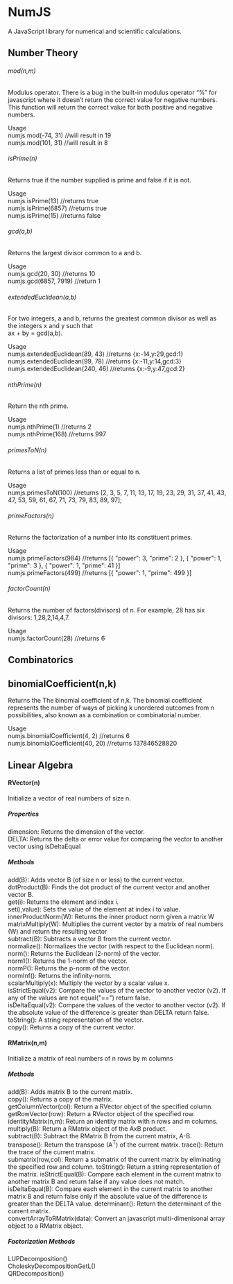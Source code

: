 # NumJS
A JavaScript library for numerical and scientific calculations.

## Number Theory
###### mod(n,m)
Modulus operator. There is a bug in the built-in modulus operator “%” for javascript where it doesn’t   return the correct value for negative numbers.  This function will return the correct value for both positive and negative numbers.  

Usage  
numjs.mod(-74, 31) //will result in 19  
numjs.mod(101, 31) //will result in 8  

###### isPrime(n)
Returns true if the number supplied is prime and false if it is not.

Usage  
numjs.isPrime(13) //returns true  
numjs.isPrime(6857) //returns true  
numjs.isPrime(15) //returns false  

###### gcd(a,b)
Returns the largest divisor common to a and b.

Usage  
numjs.gcd(20, 30)  //returns 10  
numjs.gcd(6857, 7919) //return 1  

###### extendedEuclidean(a,b)
For two integers, a and b, returns the greatest common divisor as well as the integers x and y such that  
ax + by = gcd(a,b).

Usage  
numjs.extendedEuclidean(89, 43)  //returns {x:-14,y:29,gcd:1}   
numjs.extendedEuclidean(99, 78)  //returns {x:-11,y:14,gcd:3}  
numjs.extendedEuclidean(240, 46) //returns {x:-9,y:47,gcd:2}  

###### nthPrime(n)
Return the nth prime.  

Usage  
numjs.nthPrime(1) //returns 2  
numjs.nthPrime(168) //returns 997  

###### primesToN(n)
Returns a list of primes less than or equal to n.

Usage  
numjs.primesToN(100) //returns [2, 3, 5, 7, 11, 13, 17, 19, 23, 29, 31, 37, 41, 43, 47, 53, 59, 61, 67, 71, 73, 79, 83, 89, 97];  

###### primeFactors(n)
Returns the factorization of a number into its constituent primes.

Usage  
numjs.primeFactors(984) //returns [{ "power": 3, "prime": 2 }, { "power": 1, "prime": 3 }, { "power": 1, "prime": 41 }]  
numjs.primeFactors(499) //returns [{ "power": 1, "prime": 499 }]  

###### factorCount(n)
Returns the number of factors(divisors) of n.  For example, 28 has six divisors: 1,28,2,14,4,7.

Usage  
numjs.factorCount(28)  //returns 6  

## Combinatorics

## binomialCoefficient(n,k)
Returns the The binomial coefficient of n,k.  The binomial coefficient represents the number of ways of picking k unordered outcomes from n possibilities, also known as a combination or combinatorial number.

Usage  
numjs.binomialCoefficient(4, 2) //returns 6  
numjs.binomialCoefficient(40, 20) //returns 137846528820  

## Linear Algebra
#### RVector(n)  
Initialize a vector of real numbers of size n.  

##### Properties
dimension:  Returns the dimension of the vector.  
DELTA:  Returns the delta or error value for comparing the vector to another vector using isDeltaEqual  

##### Methods
add(B): Adds vector B (of size n or less) to the current vector.  
dotProduct(B):  Finds the dot product of the current vector and another vector B.  
get(i):  Returns the element and index i.  
set(i,value):  Sets the value of the element at index i to value.  
innerProductNorm(W): Returns the inner product norm given a matrix W  
matrixMultiply(W):  Multiplies the current vector by a matrix of real numbers (W) and return the resulting vector  
subtract(B):  Subtracts a vector B from the current vector.  
normalize():  Normalizes the vector (with respect to the Euclidean norm).  
norm():  Returns the Euclidean (2-norm) of the vector.  
norm1():  Returns the 1-norm of the vector.  
normP():  Returns the p-norm of the vector.  
normInf():  Returns the infinity-norm.  
scalarMultiply(x):  Multiply the vector by a scalar value x.  
isStrictEqual(v2):  Compare the values of the vector to another vector (v2).  If any of the values are not equal("==") return false.  
isDeltaEqual(v2):  Compare the values of the vector to another vector (v2).  If the absolute value of the difference is greater than DELTA return false.  
toString(): A string representation of the vector.  
copy(): Returns a copy of the current vector.  

#### RMatrix(n,m)
Initialize a matrix of real numbers of n rows by m columns

##### Methods
add(B):  Adds matrix B to the current matrix.  
copy():  Returns a copy of the matrix.  
getColumnVector(col):  Return a RVector object of the specified column.  
getRowVector(row):  Return a RVector object of the specified row.  
identityMatrix(n,m):  Return an identity matrix with n rows and m columns.  
multiply(B):  Return a RMatrix object of the AxB product.  
subtract(B):  Subtract the RMatrix B from the current matrix, A-B.  
transpose():  Return the transpose (A<sup>T</sup>) of the current matrix.
trace():  Return the trace of the current matrix.  
submatrix(row,col):  Return a submatrix of the current matrix by eliminating the specified row and column.
toString():  Return a string representation of the matrix.
isStrictEqual(B): Compare each element in the current matrix to another matrix B and return false if any value does not match.
isDeltaEqual(B): Compare each element in the current matrix to another matrix B and return false only if the absolute value of the difference is greater than the DELTA value.
determinant(): Return the determinant of the current matrix.  
convertArrayToRMatrix(data):  Convert an javascript multi-dimenisonal array object to a RMatrix object.

##### Factorization Methods
LUPDecomposition()  
CholeskyDecompositionGetL()  
QRDecomposition()  
